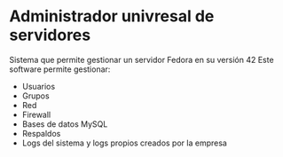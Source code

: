 # Administrador univresal de servidores
Sistema que permite gestionar un servidor Fedora en su versión 42
Este software permite gestionar:
- Usuarios
- Grupos
- Red
- Firewall
- Bases de datos MySQL
- Respaldos
- Logs del sistema y logs propios creados por la empresa